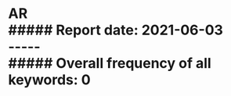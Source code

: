 # AR<br>  ##### Report date: 2021-06-03<br>----- <br> ##### Overall frequency of all keywords: 0<br>